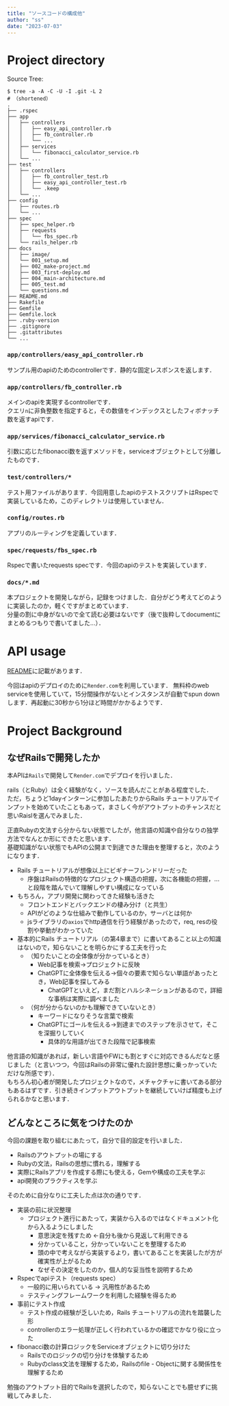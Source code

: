```yaml
---
title: "ソースコードの構成他"
author: "ss"
date: "2023-07-03"
---
```


# Project directory
Source Tree: 

```
$ tree -a -A -C -U -I .git -L 2
# （shortened）
.
├── .rspec
├── app
│   ├── controllers
│   │   ├── easy_api_controller.rb
│   │   ├── fb_controller.rb
│   │   └── ...
│   ├── services
│   │   └── fibonacci_calculator_service.rb
│   └── ...
├── test
│   ├── controllers
│   │   ├── fb_controller_test.rb
│   │   ├── easy_api_controller_test.rb
│   │   └── .keep
│   └── ...
├── config
│   ├── routes.rb
│   └── ...
├── spec
│   ├── spec_helper.rb
│   ├── requests
│   │   └── fbs_spec.rb
│   └── rails_helper.rb
├── docs
│   ├── image/
│   └── 001_setup.md
│   ├── 002_make-project.md
│   ├── 003_first-deploy.md
│   ├── 004_main-architecture.md
│   ├── 005_test.md
│   └── questions.md
├── README.md
├── Rakefile
├── Gemfile
├── Gemfile.lock
├── .ruby-version
├── .gitignore
├── .gitattributes
└── ...
```

### `app/controllers/easy_api_controller.rb`
サンプル用のapiのためのcontrollerです．静的な固定レスポンスを返します．

### `app/controllers/fb_controller.rb`
メインのapiを実現するcontrollerです．  
クエリ`n`に非負整数を指定すると，その数値をインデックスとしたフィボナッチ数を返すapiです．

### `app/services/fibonacci_calculator_service.rb`
引数に応じたfibonacci数を返すメソッドを，serviceオブジェクトとして分離したものです．

### `test/controllers/*`
テスト用ファイルがあります．今回用意したapiのテストスクリプトはRspecで実装しているため，このディレクトリは使用していません．

### `config/routes.rb`
アプリのルーティングを定義しています．

### `spec/requests/fbs_spec.rb`
Rspecで書いたrequests specです．今回のapiのテストを実装しています．

### `docs/*.md`
本プロジェクトを開発しながら，記録をつけました．自分がどう考えてどのように実装したのか，軽くですがまとめています．  
分量の割に中身がないので全て読む必要はないです（後で抜粋してdocumentにまとめるつもりで書いてました...）．



# API usage
[README](../README.md)に記載があります．

今回はapiのデプロイのために`Render.com`を利用しています．  無料枠のweb serviceを使用していて，15分間操作がないとインスタンスが自動でspun downします．再起動に30秒から1分ほど時間がかかるようです．

# Project Background
## なぜRailsで開発したか
本APIは`Rails`で開発して`Render.com`でデプロイを行いました．  

rails（とRuby）は全く経験がなく，ソースを読んだことがある程度でした．  
ただ，ちょうど1dayインターンに参加したあたりからRails チュートリアルでインプットを始めていたこともあって，まさしく今がアウトプットのチャンスだと思いRaislを選んでみました．

正直Rubyの文法すら分からない状態でしたが，他言語の知識や自分なりの独学方法でなんとか形にできたと思います．  
基礎知識がない状態でもAPIの公開まで到達できた理由を整理すると，次のようになります．

- Rails チュートリアルが想像以上にビギナーフレンドリーだった
  - 序盤はRailsの特徴的なプロジェクト構造の把握，次に各機能の把握，...と段階を踏んでいて理解しやすい構成になっている
- もちろん，アプリ開発に関わってきた経験も活きた
  - フロントエンドとバックエンドの棲み分け（と共生）
  - APIがどのような仕組みで動作しているのか，サーバとは何か
  - jsライブラリの`axios`でhttp通信を行う経験があったので，req, resの役割や挙動がわかっていた
- 基本的にRails チュートリアル（の第4章まで）に書いてあること以上の知識はないので，知らないことを明らかにする工夫を行った
  - （知りたいことの全体像が分かっているとき）
    - Web記事を検索→プロジェクトに反映
    - ChatGPTに全体像を伝える→個々の要素で知らない単語があったとき，Web記事を探してみる
      - ChatGPTといえど，まだ割とハルシネーションがあるので，詳細な事柄は実際に調べました
  - （何が分からないのかも理解できていないとき）
    - キーワードになりそうな言葉で検索
    - ChatGPTにゴールを伝える→到達までのステップを示させて，そこを深掘りしていく
      - 具体的な用語が出てきた段階で記事検索

他言語の知識があれば，新しい言語やFWにも割とすぐに対応できるんだなと感じました（と言いつつ，今回はRailsの非常に優れた設計思想に乗っかっていただけな所感です）．  
もちろん初心者が開発したプロジェクトなので，メチャクチャに書いてある部分もあるはずです．引き続きインプットアウトプットを継続していけば精度も上げられるかなと思います．


## どんなところに気をつけたのか
今回の課題を取り組むにあたって，自分で目的設定を行いました．

- Railsのアウトプットの場にする
- Rubyの文法，Railsの思想に慣れる，理解する
- 実際にRailsアプリを作成する際にも使える，Gemや構成の工夫を学ぶ
- api開発のプラクティスを学ぶ


そのために自分なりに工夫した点は次の通りです．

- 実装の前に状況整理
  - プロジェクト進行にあたって，実装から入るのではなくドキュメント化から入るようにしました
    - 意思決定を残すため ←自分も後から見返して利用できる
    - 分かっていること，分かっていないことを整理するため
    - 頭の中で考えながら実装するより，書いてあることを実装したが方が確実性が上がるため
    - なぜその決定をしたのか，個人的な妥当性を説明するため
- Rspecでapiテスト（requests spec）
  - 一般的に用いられている → 汎用性があるため
  - テスティングフレームワークを利用した経験を得るため
- 事前にテスト作成
  - テスト作成の経験が乏しいため，Rails チュートリアルの流れを踏襲した形
  - controllerのエラー処理が正しく行われているかの確認でかなり役に立った
- fibonacci数の計算ロジックをServiceオブジェクトに切り分けた
  - Railsでのロジックの切り分けを体験するため
  - Rubyのclass文法を理解するため，Railsのfile - Objectに関する関係性を理解するため

勉強のアウトプット目的でRailsを選択したので，知らないことでも臆せずに挑戦してみました．